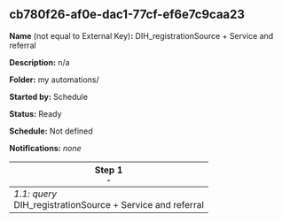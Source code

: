 ## cb780f26-af0e-dac1-77cf-ef6e7c9caa23

**Name** (not equal to External Key)**:** DIH_registrationSource + Service and referral

**Description:** n/a

**Folder:** my automations/

**Started by:** Schedule

**Status:** Ready

**Schedule:** Not defined

**Notifications:** _none_


| Step 1<br>_<small>-</small>_ |
| --- |
| _1.1: query_<br>DIH_registrationSource + Service and referral |
